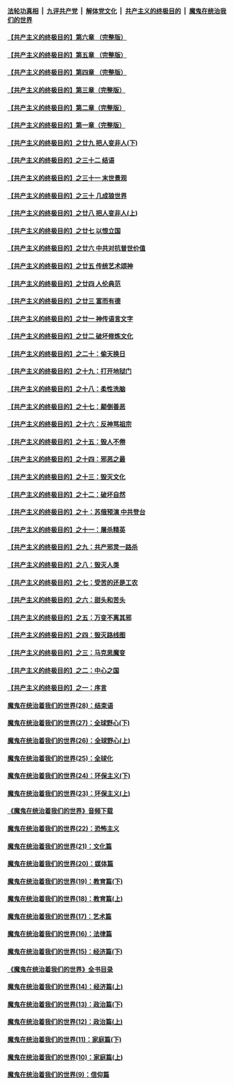 ####  [法轮功真相](../../../../basic/blob/master/README.md?t=06230231) &nbsp;|&nbsp; [九评共产党](../../../../9ping.md/blob/master/README.md?t=06230231) &nbsp;|&nbsp; [解体党文化](../../../../jtdwh.md/blob/master/README.md?t=06230231)  &nbsp;|&nbsp; [共产主义的终极目的](../../../../gczydzjmd.md/blob/master/README.md?t=06230231) &nbsp;|&nbsp; [魔鬼在统治我们的世界](../../../../mgztzwmdsj.md/blob/master/README.md?t=06230231) 

#### [【共产主义的终极目的】第六章 （完整版）](../pages/nsc422/n11428913.md?t=06230231) 

#### [【共产主义的终极目的】第五章 （完整版）](../pages/nsc422/n11428912.md?t=06230231) 

#### [【共产主义的终极目的】第四章 （完整版）](../pages/nsc422/n11428907.md?t=06230231) 

#### [【共产主义的终极目的】第三章（完整版）](../pages/nsc422/n11428848.md?t=06230231) 

#### [【共产主义的终极目的】第二章（完整版）](../pages/nsc422/n11428831.md?t=06230231) 

#### [【共产主义的终极目的】第一章（完整版）](../pages/nsc422/n11417651.md?t=06230231) 

#### [【共产主义的终极目的】之廿九 把人变非人(下)](../pages/nsc422/n11344140.md?t=06230231) 

#### [【共产主义的终极目的】之三十二 结语](../pages/nsc422/n11360535.md?t=06230231) 

#### [【共产主义的终极目的】之三十一 末世景观](../pages/nsc422/n11351129.md?t=06230231) 

#### [【共产主义的终极目的】之三十 几成狼世界](../pages/nsc422/n11348280.md?t=06230231) 

#### [【共产主义的终极目的】之廿八 把人变非人(上)](../pages/nsc422/n11340492.md?t=06230231) 

#### [【共产主义的终极目的】之廿七 以恨立国](../pages/nsc422/n11336944.md?t=06230231) 

#### [【共产主义的终极目的】之廿六 中共对抗普世价值](../pages/nsc422/n11324785.md?t=06230231) 

#### [【共产主义的终极目的】之廿五 传统艺术颂神](../pages/nsc422/n11296396.md?t=06230231) 

#### [【共产主义的终极目的】之廿四 人伦典范](../pages/nsc422/n11296397.md?t=06230231) 

#### [【共产主义的终极目的】之廿三 富而有德](../pages/nsc422/n11283598.md?t=06230231) 

#### [【共产主义的终极目的】之廿一 神传语言文字](../pages/nsc422/n11263265.md?t=06230231) 

#### [【共产主义的终极目的】之廿二 破坏修炼文化](../pages/nsc422/n11245728.md?t=06230231) 

#### [【共产主义的终极目的】之二十：偷天换日](../pages/nsc422/n11238846.md?t=06230231) 

#### [【共产主义的终极目的】之十九：打开地狱门](../pages/nsc422/n11206376.md?t=06230231) 

#### [【共产主义的终极目的】之十八：柔性洗脑](../pages/nsc422/n11199994.md?t=06230231) 

#### [【共产主义的终极目的】之十七：颠倒善恶](../pages/nsc422/n11179782.md?t=06230231) 

#### [【共产主义的终极目的】之十六：反神骂祖宗](../pages/nsc422/n11166798.md?t=06230231) 

#### [【共产主义的终极目的】之十五：毁人不倦](../pages/nsc422/n11166792.md?t=06230231) 

#### [【共产主义的终极目的】之十四：邪恶之最](../pages/nsc422/n11150249.md?t=06230231) 

#### [【共产主义的终极目的】之十三：毁灭文化](../pages/nsc422/n11135227.md?t=06230231) 

#### [【共产主义的终极目的】之十二：破坏自然](../pages/nsc422/n11135214.md?t=06230231) 

#### [【共产主义的终极目的】之十：苏俄预演 中共登台](../pages/nsc422/n11118424.md?t=06230231) 

#### [【共产主义的终极目的】之十一：屠杀精英](../pages/nsc422/n11118442.md?t=06230231) 

#### [【共产主义的终极目的】之九：共产邪灵一路杀](../pages/nsc422/n11114139.md?t=06230231) 

#### [【共产主义的终极目的】之八：毁灭人类](../pages/nsc422/n11108503.md?t=06230231) 

#### [【共产主义的终极目的】之七：受苦的还是工农](../pages/nsc422/n11101809.md?t=06230231) 

#### [【共产主义的终极目的】之六：甜头和苦头](../pages/nsc422/n11096971.md?t=06230231) 

#### [【共产主义的终极目的】之五：万变不离其邪](../pages/nsc422/n11091285.md?t=06230231) 

#### [【共产主义的终极目的】之四：毁灭路线图](../pages/nsc422/n11086284.md?t=06230231) 

#### [【共产主义的终极目的】之三：马克思魔变](../pages/nsc422/n11061941.md?t=06230231) 

#### [【共产主义的终极目的】之二：中心之国](../pages/nsc422/n11047728.md?t=06230231) 

#### [【共产主义的终极目的】之一：序言](../pages/nsc422/n11086077.md?t=06230231) 

#### [魔鬼在统治着我们的世界(28)：结束语](../pages/nsc422/n10936246.md?t=06230231) 

#### [魔鬼在统治着我们的世界(27)：全球野心(下)](../pages/nsc422/n10928319.md?t=06230231) 

#### [魔鬼在统治着我们的世界(26)：全球野心(上)](../pages/nsc422/n10900318.md?t=06230231) 

#### [魔鬼在统治着我们的世界(25)：全球化](../pages/nsc422/n10788205.md?t=06230231) 

#### [魔鬼在统治着我们的世界(24)：环保主义(下)](../pages/nsc422/n10695307.md?t=06230231) 

#### [魔鬼在统治着我们的世界(23)：环保主义(上)](../pages/nsc422/n10688613.md?t=06230231) 

#### [《魔鬼在统治着我们的世界》音频下载](../pages/nsc422/n10635553.md?t=06230231) 

#### [魔鬼在统治着我们的世界(22)：恐怖主义](../pages/nsc422/n10614727.md?t=06230231) 

#### [魔鬼在统治着我们的世界(21)：文化篇](../pages/nsc422/n10597706.md?t=06230231) 

#### [魔鬼在统治着我们的世界(20)：媒体篇](../pages/nsc422/n10586579.md?t=06230231) 

#### [魔鬼在统治着我们的世界(19)：教育篇(下)](../pages/nsc422/n10564808.md?t=06230231) 

#### [魔鬼在统治着我们的世界(18)：教育篇(上)](../pages/nsc422/n10526970.md?t=06230231) 

#### [魔鬼在统治着我们的世界(17)：艺术篇](../pages/nsc422/n10499093.md?t=06230231) 

#### [魔鬼在统治着我们的世界(16)：法律篇](../pages/nsc422/n10485969.md?t=06230231) 

#### [魔鬼在统治着我们的世界(15)：经济篇(下)](../pages/nsc422/n10469975.md?t=06230231) 

#### [《魔鬼在统治着我们的世界》全书目录](../pages/nsc422/n10464261.md?t=06230231) 

#### [魔鬼在统治着我们的世界(14)：经济篇(上)](../pages/nsc422/n10457370.md?t=06230231) 

#### [魔鬼在统治着我们的世界(13)：政治篇(下)](../pages/nsc422/n10448270.md?t=06230231) 

#### [魔鬼在统治着我们的世界(12)：政治篇(上)](../pages/nsc422/n10444576.md?t=06230231) 

#### [魔鬼在统治着我们的世界(11)：家庭篇(下)](../pages/nsc422/n10440961.md?t=06230231) 

#### [魔鬼在统治着我们的世界(10)：家庭篇(上)](../pages/nsc422/n10435448.md?t=06230231) 

#### [魔鬼在统治着我们的世界(9)：信仰篇](../pages/nsc422/n10432159.md?t=06230231) 

